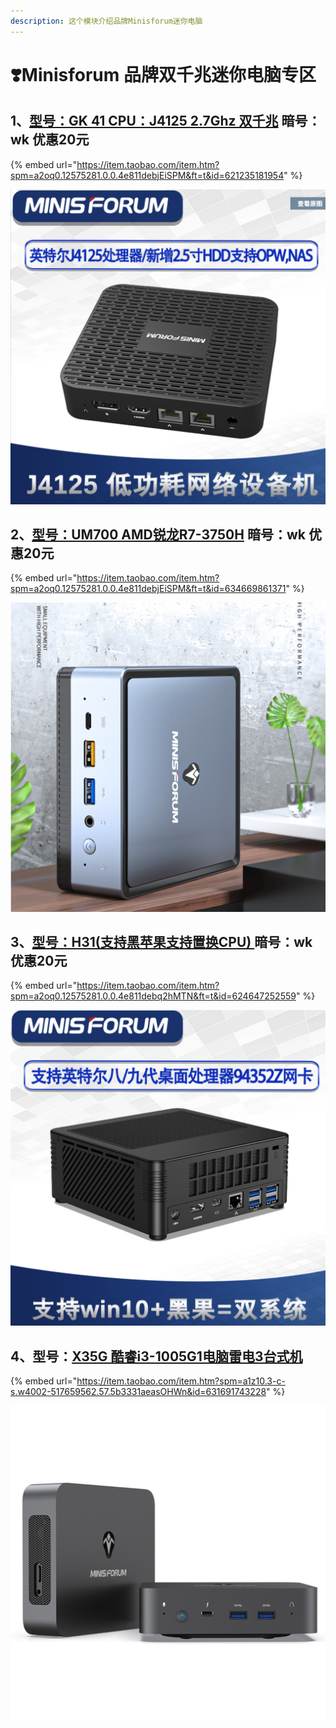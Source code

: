 ```yaml
---
description: 这个模块介绍品牌Minisforum迷你电脑
---
```


# ❣️Minisforum 品牌双千兆迷你电脑专区

## 1、[型号：GK 41 CPU：J4125 2.7Ghz  双千兆](https://item.taobao.com/item.htm?spm=a2oq0.12575281.0.0.4e811debjEiSPM&ft=t&id=621235181954)  暗号：wk 优惠20元

{% embed url="https://item.taobao.com/item.htm?spm=a2oq0.12575281.0.0.4e811debjEiSPM&ft=t&id=621235181954" %}



![](../../.gitbook/assets/jie-ping-20210111-shang-wu-10.47.43.png)

## 2、[型号：UM700 AMD锐龙R7-3750H](https://item.taobao.com/item.htm?spm=a2oq0.12575281.0.0.4e811debjEiSPM&ft=t&id=634669861371) 暗号：wk 优惠20元

{% embed url="https://item.taobao.com/item.htm?spm=a2oq0.12575281.0.0.4e811debjEiSPM&ft=t&id=634669861371" %}

![](../../.gitbook/assets/jie-ping-20210111-shang-wu-10.52.35.png)

## 3、[型号：H31\(支持黑苹果支持置换CPU\) ](https://item.taobao.com/item.htm?spm=a2oq0.12575281.0.0.4e811debq2hMTN&ft=t&id=624647252559)暗号：wk 优惠20元

{% embed url="https://item.taobao.com/item.htm?spm=a2oq0.12575281.0.0.4e811debq2hMTN&ft=t&id=624647252559" %}

![](../../.gitbook/assets/jie-ping-20210111-shang-wu-10.57.11.png)

## 4、型号：[X35G 酷睿i3-1005G1电脑雷电3台式机](https://item.taobao.com/item.htm?spm=a1z10.3-c-s.w4002-517659562.57.5b3331aeasOHWn&id=631691743228)

{% embed url="https://item.taobao.com/item.htm?spm=a1z10.3-c-s.w4002-517659562.57.5b3331aeasOHWn&id=631691743228" %}



![](../../.gitbook/assets/jie-ping-20210111-xia-wu-10.50.27.png)



